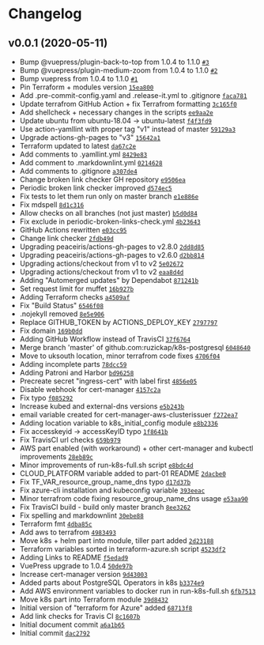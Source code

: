 # Changelog

## v0.0.1 (2020-05-11)

- Bump @vuepress/plugin-back-to-top from 1.0.4 to 1.1.0 [`#3`](https://github.com/ruzickap/k8s-postgresql/pull/3)
- Bump @vuepress/plugin-medium-zoom from 1.0.4 to 1.1.0 [`#2`](https://github.com/ruzickap/k8s-postgresql/pull/2)
- Bump vuepress from 1.0.4 to 1.1.0 [`#1`](https://github.com/ruzickap/k8s-postgresql/pull/1)
- Pin Terraform + modules version [`15ea800`](https://github.com/ruzickap/k8s-postgresql/commit/15ea8003419c75d19a43f331e8fb4faecc16094d)
- Add .pre-commit-config.yaml and .release-it.yml to .gitignore [`faca781`](https://github.com/ruzickap/k8s-postgresql/commit/faca7819a5e2571779610eee3e93fea2af6fe257)
- Update terrafrom GitHub Action + fix Terrafrom formatting [`3c165f0`](https://github.com/ruzickap/k8s-postgresql/commit/3c165f0136d0c50906173c1a4948339b886cd477)
- Add shellcheck + necessary changes in the scripts [`ee9aa2e`](https://github.com/ruzickap/k8s-postgresql/commit/ee9aa2e39ed59719d1e33c3390fb3912a53825c0)
- Update ubuntu from ubuntu-18.04 -&gt; ubuntu-latest [`f4f3fd9`](https://github.com/ruzickap/k8s-postgresql/commit/f4f3fd98aa5c68de140a1536a162590b1eea2296)
- Use action-yamllint with proper tag "v1" instead of master [`59129a3`](https://github.com/ruzickap/k8s-postgresql/commit/59129a350981509acd8b053ae3ec7dbeb8e3c25c)
- Upgrade actions-gh-pages to "v3" [`15642a1`](https://github.com/ruzickap/k8s-postgresql/commit/15642a1cf60085231a6aedbd3cae88c5de82a3f0)
- Terraform updated to latest [`da67c2e`](https://github.com/ruzickap/k8s-postgresql/commit/da67c2ea8d103c19c9197f16c847b5bdf543a52c)
- Add comments to .yamllint.yml [`8429e83`](https://github.com/ruzickap/k8s-postgresql/commit/8429e83c5b9b975c5b62edbfb7e558477f54ff7a)
- Add comment to .markdownlint.yml [`0214628`](https://github.com/ruzickap/k8s-postgresql/commit/0214628e4cc76705046ad085efee4204739595a3)
- Add comments to .gitignore [`a307de4`](https://github.com/ruzickap/k8s-postgresql/commit/a307de4ee7c6efa0068cb2610142ac687498ac12)
- Change broken link checker GH repository [`e9506ea`](https://github.com/ruzickap/k8s-postgresql/commit/e9506ea7c69ea3a49ef05d99c858cd911bd9eee5)
- Periodic broken link checker improved [`d574ec5`](https://github.com/ruzickap/k8s-postgresql/commit/d574ec534cee91b9ddb85de700aa379a0df423a4)
- Fix tests to let them run only on master branch [`e1e886e`](https://github.com/ruzickap/k8s-postgresql/commit/e1e886eb85aa853ba3680215f3cdd72005b6f801)
- Fix mdspell [`8d1c316`](https://github.com/ruzickap/k8s-postgresql/commit/8d1c3161db7eace7ad98379aef8d105833fdc5e8)
- Allow checks on all branches (not just master) [`b5d0d84`](https://github.com/ruzickap/k8s-postgresql/commit/b5d0d849951fa6b27830027e7ad85dbbf4959ab2)
- Fix exclude in periodic-broken-links-check.yml [`4b23643`](https://github.com/ruzickap/k8s-postgresql/commit/4b236432b58c50e50583ac36eeb0ec2d345cc8f2)
- GitHub Actions rewritten [`e03cc95`](https://github.com/ruzickap/k8s-postgresql/commit/e03cc95cbd80a41d3fcc656db755d9e58961e1d8)
- Change link checker [`2fdb49d`](https://github.com/ruzickap/k8s-postgresql/commit/2fdb49da554a78cc8511cc963d4585e7eb4d7d72)
- Upgrading peaceiris/actions-gh-pages to v2.8.0 [`2dd8d85`](https://github.com/ruzickap/k8s-postgresql/commit/2dd8d85e2aaece16bf5da5a3e68a4ea6d3045ede)
- Upgrading peaceiris/actions-gh-pages to v2.6.0 [`d2bb814`](https://github.com/ruzickap/k8s-postgresql/commit/d2bb81405bc2debc78be2fde3de2efe9438642ae)
- Upgrading actions/checkout from v1 to v2 [`5e02672`](https://github.com/ruzickap/k8s-postgresql/commit/5e02672c185159f2214f593cb32c4705fcbd87c0)
- Upgrading actions/checkout from v1 to v2 [`eaa8d4d`](https://github.com/ruzickap/k8s-postgresql/commit/eaa8d4d9a71c79c246a35a09c0ceb34e3ff2f251)
- Adding "Automerged updates" by Dependabot [`871241b`](https://github.com/ruzickap/k8s-postgresql/commit/871241be4e3b29815253f5b7eabc6638149de342)
- Set request limit for muffet [`16b927b`](https://github.com/ruzickap/k8s-postgresql/commit/16b927be28afb721cf0229844f5d4f1082870707)
- Adding Terraform checks [`a4509af`](https://github.com/ruzickap/k8s-postgresql/commit/a4509af95aa30d11fe265dd3874e2ca91c7db0c3)
- Fix "Build Status" [`6546f08`](https://github.com/ruzickap/k8s-postgresql/commit/6546f086dea8715f21e35c7813739561b37be3b1)
- .nojekyll removed [`8e5e906`](https://github.com/ruzickap/k8s-postgresql/commit/8e5e90626fa979cda5226dc6b016d80a964b688b)
- Replace GITHUB_TOKEN by ACTIONS_DEPLOY_KEY [`2797797`](https://github.com/ruzickap/k8s-postgresql/commit/27977976204fd4a8f6b19075517676422883a7c5)
- Fix domain [`169b0dd`](https://github.com/ruzickap/k8s-postgresql/commit/169b0dd9eea66442637862630535804cde204a23)
- Adding GitHub Workflow instead of TravisCI [`37f6764`](https://github.com/ruzickap/k8s-postgresql/commit/37f67644b15c0f85c8c4d0ec1581aba5c917e3cf)
- Merge branch 'master' of github.com:ruzickap/k8s-postgresql [`6048640`](https://github.com/ruzickap/k8s-postgresql/commit/60486408ed2e05109e92f636eeda48733ccc59f2)
- Move to uksouth location, minor terrafrom code fixes [`4706f04`](https://github.com/ruzickap/k8s-postgresql/commit/4706f04ff68e645b76779bf80a2ac4437cd93eae)
- Adding incomplete parts [`78dcc59`](https://github.com/ruzickap/k8s-postgresql/commit/78dcc59f5bbf68ea654d010567e451c9d36c977d)
- Adding Patroni and Harbor [`bd96258`](https://github.com/ruzickap/k8s-postgresql/commit/bd962588923f1b11512e8b993627c18f3d4d0717)
- Precreate secret "ingress-cert" with label first [`4856e05`](https://github.com/ruzickap/k8s-postgresql/commit/4856e050566344ecc00255fcc6350f9ee858c4d6)
- Disable webhook for cert-manager [`4157c2a`](https://github.com/ruzickap/k8s-postgresql/commit/4157c2a132042ae48cbde494923c080fac96df71)
- Fix typo [`f085292`](https://github.com/ruzickap/k8s-postgresql/commit/f0852929b0881431fdaf063beb8e64bafbeea4f4)
- Increase kubed and external-dns versions [`e5b243b`](https://github.com/ruzickap/k8s-postgresql/commit/e5b243bff245e2640967e099e1933b59dfda2403)
- email variable created for cert-manager-aws-clusterissuer [`f272ea7`](https://github.com/ruzickap/k8s-postgresql/commit/f272ea7e0f4c1717b6fab9313a6c22d18dd42ae1)
- Adding location variable to k8s_initial_config module [`e8b2336`](https://github.com/ruzickap/k8s-postgresql/commit/e8b23367e6f0a1da5c9322bfd181c72847f077a1)
- Fix accesskeyid -&gt; accessKeyID typo [`1f8641b`](https://github.com/ruzickap/k8s-postgresql/commit/1f8641b724400e752b5c6f7af79c152e1f3d9af0)
- Fix TravisCI url checks [`659b979`](https://github.com/ruzickap/k8s-postgresql/commit/659b9790c1fad30d67258c60df5bb35930fac1cd)
- AWS part enabled (with workaround) + other cert-manager and kubectl improvements [`28eb89c`](https://github.com/ruzickap/k8s-postgresql/commit/28eb89c13db680fad93032a5d6e82995d72e3c25)
- Minor improvements of run-k8s-full.sh script [`e8bdc4d`](https://github.com/ruzickap/k8s-postgresql/commit/e8bdc4d73da828d534670c7b5f125dee3d1f3ece)
- CLOUD_PLATFORM variable added to part-01 README [`2dacbe0`](https://github.com/ruzickap/k8s-postgresql/commit/2dacbe0c5356c14013a5c847f84a7d12f4dc04ba)
- Fix TF_VAR_resource_group_name_dns typo [`d17d37b`](https://github.com/ruzickap/k8s-postgresql/commit/d17d37bfe79313dd3755cbc491d2e0a85d3d6062)
- Fix azure-cli installation and kubeconfig variable [`393eeac`](https://github.com/ruzickap/k8s-postgresql/commit/393eeace820e48d31d1c6daf63b44a3000c33f48)
- Minor terrafrom code fixing resource_group_name_dns usage [`e53aa90`](https://github.com/ruzickap/k8s-postgresql/commit/e53aa9043c59f1c3d3a99f3ca566070d5972b4ee)
- Fix TravisCI build - build only master branch [`8ee3262`](https://github.com/ruzickap/k8s-postgresql/commit/8ee32629730762d5f318e2f59a51ece18b6f49ac)
- Fix spelling and markdownlint [`30ebe88`](https://github.com/ruzickap/k8s-postgresql/commit/30ebe8881e870b96e184b33fe6430e0183186453)
- Terraform fmt [`4dba85c`](https://github.com/ruzickap/k8s-postgresql/commit/4dba85c4c23471fa703c4722251130a70f95b78f)
- Add aws to terrafrom [`4983493`](https://github.com/ruzickap/k8s-postgresql/commit/498349337d0af2606f2a459bc475044a46d87b7a)
- Move k8s + helm part into module, tiller part added [`2d23188`](https://github.com/ruzickap/k8s-postgresql/commit/2d2318896fa7b2b2029071daa86accf68a0617bf)
- Terraform variables sorted in terraform-azure.sh script [`4523df2`](https://github.com/ruzickap/k8s-postgresql/commit/4523df25d84e31b1ac52f69f0a803ec414ee6aca)
- Adding Links to README [`f5edad9`](https://github.com/ruzickap/k8s-postgresql/commit/f5edad97838792244d331ea4bcb405269fc8e547)
- VuePress upgrade to 1.0.4 [`50de97b`](https://github.com/ruzickap/k8s-postgresql/commit/50de97b9af2e8553fd4634bdf9f152f741c92e0f)
- Increase cert-manager version [`9d43003`](https://github.com/ruzickap/k8s-postgresql/commit/9d430031d94d1b062a4d7e0b8d94064a3bed66ef)
- Added parts about PostgreSQL Operators in k8s [`b3374e9`](https://github.com/ruzickap/k8s-postgresql/commit/b3374e9d3b3d8cab907afbc0d566867a96f3cfd4)
- Add AWS environment variables to docker run in run-k8s-full.sh [`6fb7513`](https://github.com/ruzickap/k8s-postgresql/commit/6fb7513c78262c69679b747625b7724fa47a32f3)
- Move k8s part into Terraform module [`39d8432`](https://github.com/ruzickap/k8s-postgresql/commit/39d8432399bec7107d02736096c3b7389014d823)
- Initial version of "terraform for Azure" added [`68713f8`](https://github.com/ruzickap/k8s-postgresql/commit/68713f8a0b5168f784ea22a33da5a5887f49cbed)
- Add link checks for Travis CI [`8c1607b`](https://github.com/ruzickap/k8s-postgresql/commit/8c1607b0aee4a7041b0cd523dca3b0903b79731a)
- Initial document commit [`a6a1b65`](https://github.com/ruzickap/k8s-postgresql/commit/a6a1b65be6e6ff2505285772b99d671b3628e463)
- Initial commit [`dac2792`](https://github.com/ruzickap/k8s-postgresql/commit/dac27928539c90308fda140432d446752bc65bdd)

